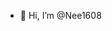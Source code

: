 - 👋 Hi, I’m @Nee1608

<!---
Nee1608/Nee1608 is a ✨ special ✨ repository because its `README.md` (this file) appears on your GitHub profile.
You can click the Preview link to take a look at your changes.
--->
